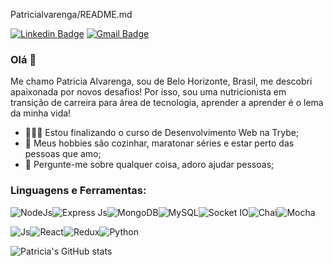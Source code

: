 Patricialvarenga/README.md

[![Linkedin Badge](https://img.shields.io/badge/-patricialvarenga-blue?style=flat-square&logo=Linkedin&logoColor=white&link=https://www.linkedin.com/in/patricialvarenga/)](https://www.linkedin.com/in/patricialvarenga/)
[![Gmail Badge](https://img.shields.io/badge/-patriciasilvestrea@gmail.com-c14438?style=flat-square&logo=gmail&logoColor=white&link=mailto:patriciasilvestrea@gmail.com)](mailto:patriciasilvestrea@gmail.com)

### Olá 👋

<!--
**Patricialvarenga/Patricialvarenga** is a ✨ _special_ ✨ repository because its `README.md` (this file) appears on your GitHub profile.
-->

Me chamo Patricia Alvarenga, sou de Belo Horizonte, Brasil, me descobri apaixonada por novos desafios! Por isso, sou uma nutricionista em transição de carreira para área de tecnologia, aprender a aprender é o lema da minha vida!  

- 👨🏽‍💻 Estou finalizando o curso de Desenvolvimento Web na Trybe;
- 🤔 Meus hobbies são cozinhar, maratonar séries e estar perto das pessoas que amo;
- 💬 Pergunte-me sobre qualquer coisa, adoro ajudar pessoas;

### Linguagens e Ferramentas:
<img alt="NodeJs" src="https://img.shields.io/badge/Node.js-339933?style=for-the-badge&logo=nodedotjs&logoColor=white" /><img alt="Express Js" src="https://img.shields.io/badge/Express.js-000000?style=for-the-badge&logo=express&logoColor=white" /><img alt="MongoDB" src="https://img.shields.io/badge/MongoDB-4EA94B?style=for-the-badge&logo=mongodb&logoColor=white" /><img alt="MySQL" src="https://img.shields.io/badge/MySQL-005C84?style=for-the-badge&logo=mysql&logoColor=white" /><img alt="Socket IO" src="https://img.shields.io/badge/Socket.io-010101?&style=for-the-badge&logo=Socket.io&logoColor=white" /><img alt="Chai" src="https://img.shields.io/badge/chai-A30701?style=for-the-badge&logo=chai&logoColor=white" /><img alt="Mocha" src="https://img.shields.io/badge/Mocha-8D6748?style=for-the-badge&logo=Mocha&logoColor=white" />

<img alt="Js" src="https://img.shields.io/badge/JavaScript-323330?style=for-the-badge&logo=javascript&logoColor=F7DF1E" /><img alt="React" src="https://img.shields.io/badge/React-20232A?style=for-the-badge&logo=react&logoColor=61DAFB" /><img alt="Redux" src="https://img.shields.io/badge/Redux-593D88?style=for-the-badge&logo=redux&logoColor=white" /><img alt="Python" src="https://img.shields.io/badge/Python-FFD43B?style=for-the-badge&logo=python&logoColor=blue" />

 ![Patricia's GitHub stats](https://github-readme-stats.vercel.app/api?username=Patricialvarenga&show_icons=true)
